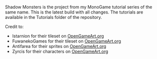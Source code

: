 
Shadow Monsters is the project from my MonoGame tutorial series of the same name. This is the
latest build with all changes. The tutorials are available in the Tutorials folder of the repository. 


Credit to:
* Istarnion for their tileset on [OpenGameArt.org](https://opengameart.org/content/outdoors-tileset-16x16)
* FuwanekoGames for their tileset on [OpenGameArt.org](https://opengameart.org/content/tiny16-tileset)
* Antifarea for their sprites on [OpenGameArt.org](https://opengameart.org/content/antifareas-rpg-sprite-set-1-enlarged-w-transparent-background)
* Zyrcis for their characters on [OpenGameArt.org](https://opengameart.org/content/fantasy-characters)
